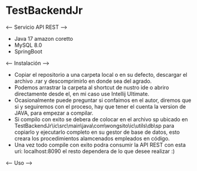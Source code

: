 # TestBackendJr

<-- Servicio API REST -->
+ Java 17 amazon coretto
+ MySQL 8.0
+ SpringBoot 

<-- Instalación -->
+ Copiar el repositorio a una carpeta local o en su defecto, descargar el archivo .rar
  y descomprimirlo en donde sea del agrado.
+ Podemos arrastrar la carpeta al shortcut de nustro ide o abriro directamente desde el,
  en mi caso use Intellij Ultimate.
+ Ocasionalmente puede preguntar si confaimos en el autor, diremos que si y seguiremos con
  el proceso, hay que tener el cuenta la version de JAVA, para empezar a compilar.
+ Si compilo con exito se debera de colocar en el archivo sp ubicado en
  TestBackendJr\ic\src\main\java\com\wongsito\ic\utils\db\sp para copiarlo y ejecutarlo completo
  en su gestor de base de datos, esto creara los procedimientos alamcenados empleados en código.
+ Una vez todo compile con exito podra consumir la API REST con esta uri: localhost:8090 el resto
  dependera de lo que desee realizar :)

<-- Uso -->
